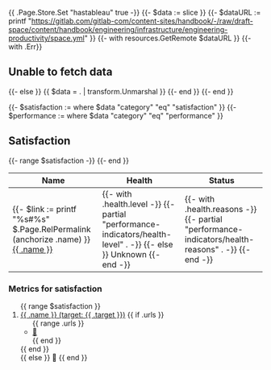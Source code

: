 <!-- As a draft, this is a copy of layouts/shortcodes/performance-indicators.md -->
{{ .Page.Store.Set "hastableau" true -}}
{{- $data := slice }}
{{- $dataURL := printf "https://gitlab.com/gitlab-com/content-sites/handbook/-/raw/draft-space/content/handbook/engineering/infrastructure/engineering-productivity/space.yml" }}
{{- with resources.GetRemote $dataURL }}
  {{- with .Err}}
    <h2>Unable to fetch data</h2>
  {{- else }}
      {{ $data = . | transform.Unmarshal }}
  {{- end }}
{{- end }}

{{- $satisfaction := where $data "category" "eq" "satisfaction" }}
{{- $performance := where $data "category" "eq" "performance" }}

## Satisfaction

<table>
  <thead>
    <tr>
        <th>Name</th>
        <th>Health</th>
        <th>Status</th>
    </tr>
  </thead>
  <tbody>
  {{- range $satisfaction -}}
    <tr>
        <td>{{- $link := printf "%s#%s" $.Page.RelPermalink (anchorize .name) }}
            <a href="{{ $link }}">{{ .name }}</a>
        </td>
        <td>
          {{- with .health.level -}}
            {{- partial "performance-indicators/health-level" . -}}
          {{- else }}
            <span class="badge bg-dark">Unknown</span>
          {{- end -}}
        </td>
        <td>
          {{- with .health.reasons -}}
            {{- partial "performance-indicators/health-reasons" . -}}
          {{- end -}}
        </td>
    </tr>
  {{- end }}
  </tbody>
</table>

### Metrics for satisfaction

<ol>
{{ range $satisfaction }}
  <li>
    <a href="{{.base_path}}#{{ .name | anchorize }}">{{ .name }}
      (target: {{ .target }})</a>
    {{ if .urls }}
    <ul>
      {{ range .urls }}
      <li><a href="{{ . }}">🔗</a></li>
      {{ end }}
    </ul>
    {{ end }}
  </li>
{{ else }}
  🐔
{{ end }}
</ol>
